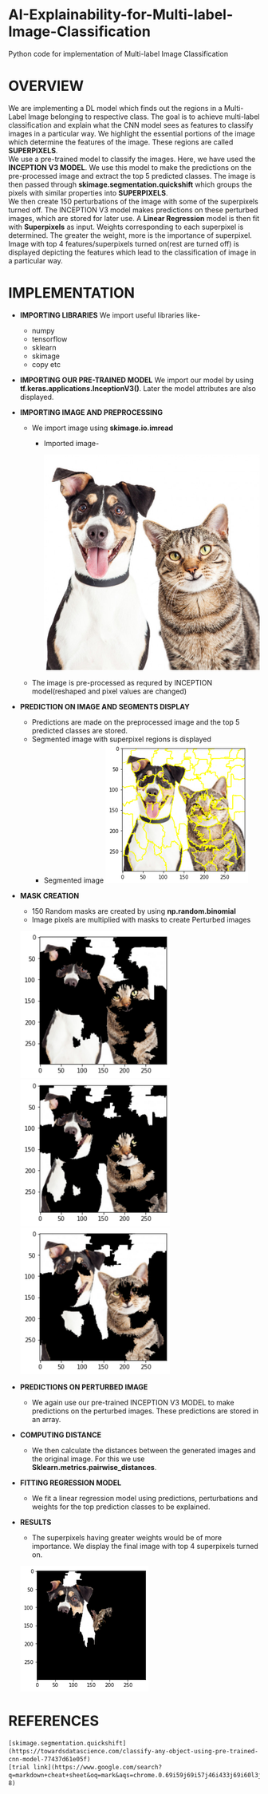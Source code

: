# AI-Explainability-for-Multi-label-Image-Classification
Python code for implementation of Multi-label Image Classification
# OVERVIEW
  We are implementing a DL model which finds out the regions in a Multi-Label Image belonging to respective class. The goal is to achieve multi-label classification and explain what
  the CNN model sees as features to classify images in a particular way. We highlight the essential portions of the image which determine the features of the image. These
  regions are called **SUPERPIXELS**.<br/>
  We use a pre-trained model to classify the images. Here, we have used the **INCEPTION V3 MODEL**. We use this model to make the predictions on the pre-processed image and
  extract the top 5 predicted classes. The image is then passed through **skimage.segmentation.quickshift** which groups the pixels with similar properties into **SUPERPIXELS**.<br/>
  We then create 150 perturbations of the image with some of the superpixels turned off. The INCEPTION V3 model makes predictions on these perturbed images, which are stored for
  later use. A **Linear Regression** model is then fit with **Superpixels** as input. Weights corresponding to each superpixel is determined. The greater the weight, more is the
  importance of superpixel. Image with top 4 features/superpixels turned on(rest are turned off) is displayed depicting the features which lead to the classification of image in
  a particular way.

# IMPLEMENTATION
  * **IMPORTING LIBRARIES**
     We import useful libraries like-
      * numpy
      * tensorflow
      * sklearn
      * skimage
      * copy etc
  * **IMPORTING OUR PRE-TRAINED MODEL**
      We import our model by using **tf.keras.applications.InceptionV3()**.
      Later the model attributes are also displayed.
  * **IMPORTING IMAGE AND PREPROCESSING**
      * We import image using **skimage.io.imread**
         * Imported image-
                
              ![alt text](https://raw.githubusercontent.com/raghav-arora3/AI-Explainability-for-Multi-label-Image-Classification/main/dog%20and%20cat.jpg)
      * The image is pre-processed as requred by INCEPTION model(reshaped and pixel values are changed)
  * **PREDICTION ON IMAGE AND SEGMENTS DISPLAY**  
      * Predictions are made on the preprocessed image and the top 5 predicted classes are stored.
      * Segmented image with superpixel regions is displayed
         * Segmented image
            ![alt text](https://raw.githubusercontent.com/raghav-arora3/AI-Explainability-for-Multi-label-Image-Classification/main/segments.png)
  * **MASK CREATION**
      * 150 Random masks are created by using **np.random.binomial**
      * Image pixels are multiplied with masks to create Perturbed images
      <p float="left">
         <img src="https://raw.githubusercontent.com/raghav-arora3/AI-Explainability-for-Multi-label-Image-Classification/main/pert1.png" width="300" />
         <img src="https://raw.githubusercontent.com/raghav-arora3/AI-Explainability-for-Multi-label-Image-Classification/main/pert2.png" width="300" /> 
         <img src="https://raw.githubusercontent.com/raghav-arora3/AI-Explainability-for-Multi-label-Image-Classification/main/pert3.png" width="300" />
      </p>
      
 *  **PREDICTIONS ON PERTURBED IMAGE**
      * We again use our pre-trained INCEPTION V3 MODEL to make predictions on the perturbed images. These predictions are stored in an array.
   
 *  **COMPUTING DISTANCE**
      * We then calculate the distances between the generated images and the original image. For this we use **Sklearn.metrics.pairwise_distances**.
 *  **FITTING REGRESSION MODEL**
      * We fit a linear regression model using predictions, perturbations and weights for the top prediction classes to be explained.
 *  **RESULTS**
      * The superpixels having greater weights would be of more importance. We display the final image with top 4 superpixels turned on.
      
      ![](https://raw.githubusercontent.com/raghav-arora3/AI-Explainability-for-Multi-label-Image-Classification/main/output.png)
      
 # REFERENCES
    [skimage.segmentation.quickshift] (https://towardsdatascience.com/classify-any-object-using-pre-trained-cnn-model-77437d61e05f)
    [trial link](https://www.google.com/search?q=markdown+cheat+sheet&oq=mark&aqs=chrome.0.69i59j69i57j46i433j69i60l3j69i65j69i60.861j0j7&sourceid=chrome&ie=UTF-8)
     
